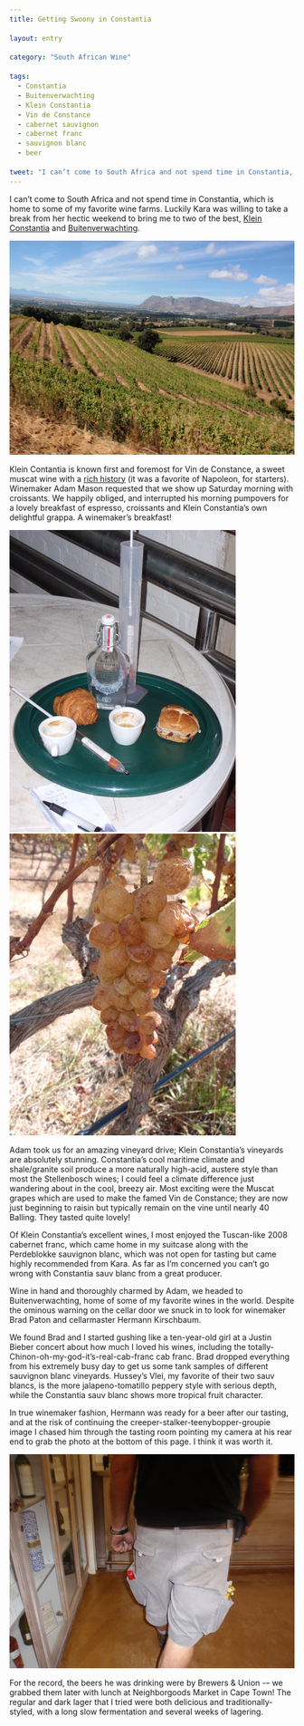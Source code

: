 ```yaml
---
title: Getting Swoony in Constantia

layout: entry

category: "South African Wine"

tags:
  - Constantia
  - Buitenverwachting
  - Klein Constantia
  - Vin de Constance
  - cabernet sauvignon
  - cabernet franc
  - sauvignon blanc
  - beer

tweet: "I can’t come to South Africa and not spend time in Constantia, which is home to some of my favorite wine farms."
---
```


I can’t come to South Africa and not spend time in Constantia, which is home to some of my favorite wine farms. Luckily Kara was willing to take a break from her hectic weekend to bring me to two of the best, [Klein Constantia](http://www.kleinconstantia.com/) and [Buitenverwachting](http://www.buitenverwachting.com/).

![kcview](/photos/kcview.jpg "View of Klein Constantia vineyard slope")

Klein Contantia is known first and foremost for Vin de Constance, a sweet muscat wine with a [rich history](http://www.wineanorak.com/southafrica/southafrica_14_kleinconstantia.htm) (it was a favorite of Napoleon, for starters). Winemaker Adam Mason requested that we show up Saturday morning with croissants. We happily obliged, and interrupted his morning pumpovers for a lovely breakfast of espresso, croissants and Klein Constantia’s own delightful grappa. A winemaker’s breakfast!

![winemakers breakfast](/photos/winemakersbreakfast.jpg "Grappa, espresso, and croissants with wine equipment")
![muscat grapes](/photos/muscatgrapes.jpg "Cluster of muscat grapes")

Adam took us for an amazing vineyard drive; Klein Constantia’s vineyards are absolutely stunning. Constantia’s cool maritime climate and shale/granite soil produce a more naturally high-acid, austere style than most the Stellenbosch wines; I could feel a climate difference just wandering about in the cool, breezy air. Most exciting were the Muscat grapes which are used to make the famed Vin de Constance; they are now just beginning to raisin but typically remain on the vine until nearly 40 Balling. They tasted quite lovely!

Of Klein Constantia’s excellent wines, I most enjoyed the  Tuscan-like 2008 cabernet franc, which came home in my suitcase along with the Perdeblokke sauvignon blanc, which was not open for tasting but came highly recommended from Kara. As far as I’m concerned you can’t go wrong with Constantia sauv blanc from a great producer.

Wine in hand and thoroughly charmed by Adam, we headed to Buitenverwachting, home of some of my favorite wines in the world. Despite the ominous warning on the cellar door we snuck in to look for winemaker Brad Paton and cellarmaster Hermann Kirschbaum.

We found Brad and I started gushing like a ten-year-old girl at a Justin Bieber concert about how much I loved his wines, including the totally-Chinon-oh-my-god-it’s-real-cab-franc cab franc. Brad dropped everything from his extremely busy day to get us some tank samples of different sauvignon blanc vineyards. Hussey’s Vlei, my favorite of their two sauv blancs, is the more jalapeno-tomatillo peppery style with serious depth, while the Constantia sauv blanc shows more tropical fruit character.

In true winemaker fashion, Hermann was ready for a beer after our tasting, and at the risk of continuing the creeper-stalker-teenybopper-groupie image I chased him through the tasting room pointing my camera at his rear end to grab the photo at the bottom of this page. I think it was worth it.

![hermann](/photos/hermann.jpg "Backside of winemaker with beer in each pocket")

For the record, the beers he was drinking were by Brewers & Union -– we grabbed them later with lunch at Neighborgoods Market in Cape Town! The regular and dark lager that I tried were both delicious and traditionally-styled, with a long slow fermentation and several weeks of lagering. 